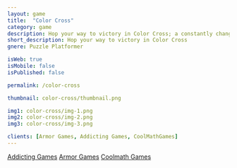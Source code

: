 ```yaml
---
layout: game
title:  "Color Cross"
category: game
description: Hop your way to victory in Color Cross; a constantly changing retro platformer! The environment changes with every jump. So you better hop to it!
short_description: Hop your way to victory in Color Cross
gnere: Puzzle Platformer

isWeb: true
isMobile: false
isPublished: false

permalink: /color-cross

thumbnail: color-cross/thumbnail.png

img1: color-cross/img-1.png
img2: color-cross/img-2.png
img3: color-cross/img-3.png

clients: [Armor Games, Addicting Games, CoolMathGames]
---
```


<a href="https://www.addictinggames.com/action/color-cross" class="button-normal" target="_BLANK">Addicting Games</a>
<a href="http://armorgames.com/color-cross-game/18836" class="button-normal" target="_BLANK">Armor Games</a>
<a href="https://www.coolmathgames.com/0-color-cross" class="button-normal" target="_BLANK">Coolmath Games</a>
